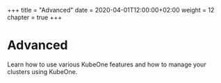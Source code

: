 +++
title = "Advanced"
date = 2020-04-01T12:00:00+02:00
weight = 12
chapter = true
+++

# Advanced

Learn how to use various KubeOne features and how to manage your clusters using KubeOne.
